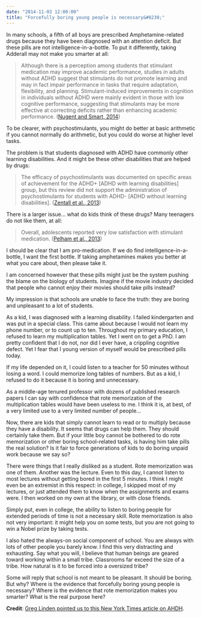 ```yaml
---
date: "2014-11-03 12:00:00"
title: "Forcefully boring young people is necessary&#8230;"
---
```




In many schools, a fifth of all boys are prescribed Amphetamine-related drugs because they have been diagnosed with an attention deficit. But these pills are not intelligence-in-a-bottle. To put it differently, taking Adderall may not make you smarter at all:

>  Although there is a perception among students that stimulant medication may improve academic performance, studies in adults without ADHD suggest that stimulants do not promote learning and may in fact impair performance in tasks that require adaptation, flexibility, and planning. Stimulant-induced improvements in cognition in individuals without ADHD were mainly evident in those with low cognitive performance, suggesting that stimulants may be more effective at correcting deficits rather than enhancing academic performance. ([Nugent and Smart, 2014](http://www.ncbi.nlm.nih.gov/pmc/articles/PMC4186490/))



To be clearer, with psychostimulants, you might do better at basic arithmetic if you cannot normally do arithmetic, but you could do worse at higher level tasks.

The problem is that students diagnosed with ADHD have commonly other learning disabilities. And it might be these other disabilities that are helped by drugs:

> The efficacy of psychostimulants was documented on specific areas of achievement for the ADHD+ [ADHD with learning disabilities] group, but this review did not support the administration of psychostimulants for students with ADHD- [ADHD without learning disabilities]. ([Zentall et al., 2013](http://jad.sagepub.com/content/17/4/308.short))



There is a larger issue&hellip; what do kids think of these drugs? Many teenagers do not like them, at all:

> Overall, adolescents reported very low satisfaction with stimulant medication. ([Pelham et al., 2013](http://jad.sagepub.com/content/early/2013/03/04/1087054712474688.abstract))



I should be clear that I am pro-medication. If we do find intelligence-in-a-bottle, I want the first bottle. If taking amphetamines makes you better at what you care about, then please take it.

I am concerned however that these pills might just be the system pushing the blame on the biology of students. Imagine if the movie industry decided that people who cannot enjoy their movies should take pills instead?

My impression is that schools are unable to face the truth: they are boring and unpleasant to a lot of students.

As a kid, I was diagnosed with a learning disability. I failed kindergarten and was put in a special class. This came about because I would not learn my phone number, or to count up to ten. Throughout my primary education, I refused to learn my multiplication tables. Yet I went on to get a PhD. I am pretty confident that I do not, nor did I ever have, a crippling cognitive defect. Yet I fear that I young version of myself would be prescribed pills today.

If my life depended on it, I could listen to a teacher for 50 minutes without losing a word. I could memorize long tables of numbers. But as a kid, I refused to do it because it is boring and unnecessary.

As a middle-age tenured professor with dozens of published research papers I can say with confidence that rote memorization of the multiplication tables would have been useless to me. I think it is, at best, of a very limited use to a very limited number of people&hellip; 

Now, there are kids that simply cannot learn to read or to multiply because they have a disability. It seems that drugs can help them. They should certainly take them. But if your little boy cannot be bothered to do rote memorization or other boring school-related tasks, is having him take pills the real solution? Is it fair to force generations of kids to do boring unpaid work because we say so?

There were things that I really disliked as a student. Rote memorization was one of them. Another was the lecture. Even to this day, I cannot listen to most lectures without getting bored in the first 5 minutes. I think I might even be an extremist in this respect: in college, I skipped most of my lectures, or just attended them to know when the assignments and exams were. I then worked on my own at the library, or with close friends.

Simply put, even in college, the ability to listen to boring people for extended periods of time is not a necessary skill. Rote memorization is also not very important: it might help you on some tests, but you are not going to win a Nobel prize by taking tests.

I also hated the always-on social component of school. You are always with lots of other people you barely know. I find this very distracting and exhausting. Say what you will, I believe that human beings are geared toward working within a small tribe. Classrooms far exceed the size of a tribe. How natural is it to be forced into a oversized tribe?

Some will reply that school is not meant to be pleasant. It should be boring. But why? Where is the evidence that forcefully boring young people is necessary? Where is the evidence that rote memorization makes you smarter? What is the real purpose here?

__Credit__: [Greg Linden pointed us to this New York Times article on AHDH](http://www.nytimes.com/2014/11/02/opinion/sunday/a-natural-fix-for-adhd.html?_r=4).

